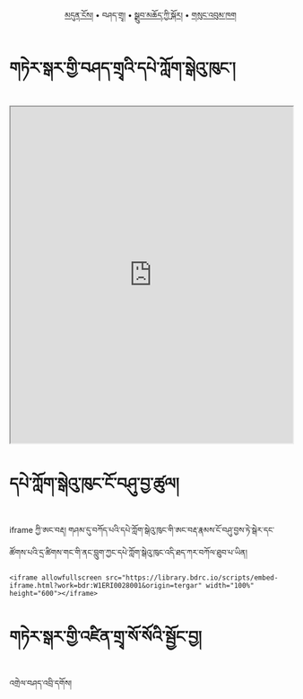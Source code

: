 <p align="center">
  <a href="https://bdrc-reader.github.io/tergar/">མདུན་ངོས།</a> •
  <span>བཤད་གྲྭ།</span> • <a href="https://bdrc-reader.github.io/tergar/drubchod">སྒྲུབ་མཆོད་ཀྱི་སྐོར།</a> • <a href="https://bdrc-reader.github.io/tergar/sungbum">གསུང་འབུམ་ཁག</a>
  </p>

# གཏེར་སྒར་གྱི་བཤད་གྲྭའི་དཔེ་ཀློག་སྒེའུ་ཁུང་།

<iframe allowfullscreen src="https://library.bdrc.io/scripts/embed-iframe.html?work=bdr:W1ERI0028001&origin=tergar" width="100%" height="600"></iframe>

<br>

# དཔེ་ཀློག་སྒེའུ་ཁུང་ངོ་བཤུ་བྱ་ཚུལ།

iframe ཀྱི་ཨང་བརྡ། གཤམ་དུ་བཀོད་པའི་དཔེ་ཀློག་སྒེའུ་ཁུང་གི་ཨང་བརྡ་རྣམས་ངོ་བཤུ་བྱས་ཏེ་སྒེར་དང་ཚོགས་པའི་དྲ་ཚིགས་གང་གི་ནང་བླུག་ཀྱང་དཔེ་ཀློག་སྒེའུ་ཁུང་འདི་ཐད་ཀར་བཀོལ་ཐུབ་པ་ཡིན།

```
<iframe allowfullscreen src="https://library.bdrc.io/scripts/embed-iframe.html?work=bdr:W1ERI0028001&origin=tergar" width="100%" height="600"></iframe>
```

# གཏེར་སྒར་གྱི་འཛིན་གྲྭ་སོ་སོའི་སྦྱོང་བྱ།

འགྲེལ་བཤད་འབྲི་དགོས།
